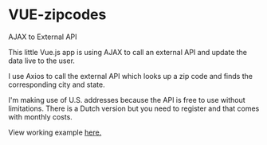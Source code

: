 # VUE-zipcodes
AJAX to External API

This little Vue.js app is using AJAX to call an external API and update the data live to the user.

I use Axios to call the external API which looks up a zip code and finds the corresponding city and state.

I'm making use of U.S. addresses because the API is free to use without limitations. There is a Dutch version but you need to register and that comes with monthly costs.

View working example <a href="http://capaly.nl/rik/vueapi/" target="_new89">here.</a>
